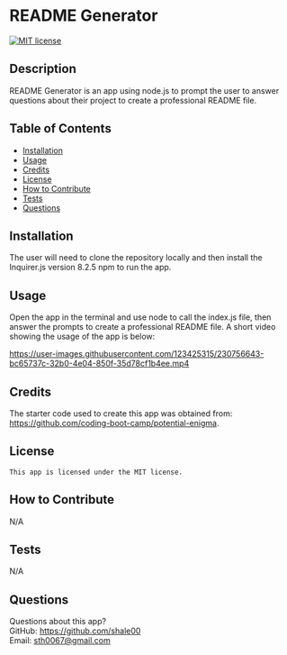 # README Generator

  [![MIT license](https://img.shields.io/badge/License-MIT-blue.svg)](https://lbesson.mit-license.org/)

  ## Description
  README Generator is an app using node.js to prompt the user to answer questions about their project to create a professional README file.

  ## Table of Contents
  * [Installation](#installation)
  * [Usage](#usage)
  * [Credits](#credits)
  * [License](#license)
  * [How to Contribute](#how-to-contribute)
  * [Tests](#tests)
  * [Questions](#questions)
  
  ## Installation
  The user will need to clone the repository locally and then install the Inquirer.js version 8.2.5 npm to run the app.

  ## Usage
  Open the app in the terminal and use node to call the index.js file, then answer the prompts to create a professional README file. A short video showing the usage of the app is below:

  https://user-images.githubusercontent.com/123425315/230756643-bc65737c-32b0-4e04-850f-35d78cf1b4ee.mp4

  ## Credits
  The starter code used to create this app was obtained from: https://github.com/coding-boot-camp/potential-enigma.

  ## License
    This app is licensed under the MIT license.

  ## How to Contribute
  N/A

  ## Tests
  N/A

  ## Questions
  Questions about this app?  
  GitHub: https://github.com/shale00  
  Email: sth0067@gmail.com
